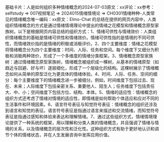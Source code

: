 

基础卡片：人是如何组织多种情绪概念的2024-07-03原文：xx评论：xx参考：selfstudy => 007视频笔记 => 2024015情绪情境论 => CH0301情绪种种-人类常见的情绪概念唯一编码：xx原文：Elmo-Chat 的总结在提供的网页内容中，人类组织情绪概念的方式是通过情绪情境理论中提出的情绪之花模型和情绪概念原型家族树。以下是根据网页内容总结的组织方式：1、情绪可供性与情绪效价：人类组织情绪概念的基础是情绪可供性和情绪效价。情绪可供性指的是情境的不同可供性，而情绪效价指的是情绪的积极或消极评价。2、四个主要维度：情绪之花模型将情绪概念分为四个主要维度：时间、人际、任务和空间。每个维度下又细分为积极和消极两种效价，形成了一个多维度的情绪分类框架。3、情绪概念原型家族树：通过情绪概念原型家族树，情绪概念被组织成一棵树，从基本的情绪原型（如趋近与回避、好与坏）逐层细化，形成了一个层级化的结构。这棵树展示了情绪概念如何从简单的原型泛化为更具体的情绪体验。4、时间、人际、任务、空间的细分：每个主要维度下的情绪概念进一步被细分。例如，时间维度下包括过去、现在、未来；人际维度下包括亲密关系、重要他人、陌生人；任务维度下包括责任大、中、小；空间维度下包括方位、结构、本体。5、情绪的适应性：情绪概念的组织方式还考虑了情绪对情境的适应性，即情绪是如何帮助个体适应和应对不同的生活事件和环境因素。6、语言符号表征与知觉符号表征：情绪概念的组织还涉及到语言和知觉的表征。语言符号表征是指通过语言来描述和交流情绪，而知觉符号表征是指通过感知和体验来表达和理解情绪。7、通过这些组织方式，情绪情境理论提供了一种系统的框架，用以理解和分类人类的情绪概念，并且强调了情绪与情境的关系，以及情绪概念的层次性和泛化性。这种组织方式有助于更好地认识和调节个体的情绪状态，并在人生发展咨询中发挥应用价值。